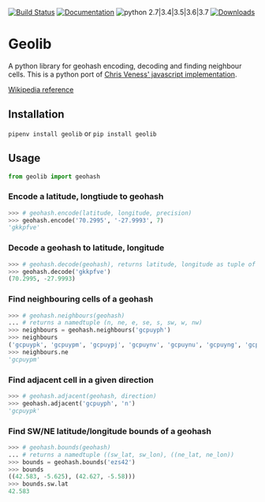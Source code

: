 [![Build Status](https://travis-ci.org/joyanujoy/geolib.svg?branch=master)](https://travis-ci.org/joyanujoy/geolib) [![Documentation](https://readthedocs.org/projects/zodb/badge/?version=latest)](https://geolib.readthedocs.io/en/latest/) ![python 2.7|3.4|3.5|3.6|3.7](https://img.shields.io/badge/python-2.7||3.6|3.7|3.8|3.9-blue.svg) [![Downloads](https://pepy.tech/badge/geolib)](https://pepy.tech/project/geolib)

# Geolib
A python library for geohash encoding, decoding and finding neighbour cells. This is a python port of [Chris Veness' javascript implementation](https://www.movable-type.co.uk/scripts/geohash.html).

[Wikipedia reference](http://en.wikipedia.org/wiki/Geohash)
## Installation
```pipenv install geolib```
or
```pip install geolib```
## Usage

```python
from geolib import geohash
```

### Encode a latitude, longtiude to geohash

```python
>>> # geohash.encode(latitude, longitude, precision)
>>> geohash.encode('70.2995', '-27.9993', 7)
'gkkpfve'
```

### Decode a geohash to latitude, longitude

```python
>>> # geohash.decode(geohash), returns latitude, longitude as tuple of decimals
>>> geohash.decode('gkkpfve')
(70.2995, -27.9993)
```

### Find neighbouring cells of a geohash

```python
>>> # geohash.neighbours(geohash)
... # returns a namedtuple (n, ne, e, se, s, sw, w, nw)
>>> neighbours = geohash.neighbours('gcpuyph')
>>> neighbours
('gcpuypk', 'gcpuypm', 'gcpuypj', 'gcpuynv', 'gcpuynu', 'gcpuyng', 'gcpuyp5', 'gcpuyp7')
>>> neighbours.ne
'gcpuypm'
```

### Find adjacent cell in a given direction

```python
>>> # geohash.adjacent(geohash, direction)
>>> geohash.adjacent('gcpuyph', 'n')
'gcpuypk'
```

### Find SW/NE latitude/longitude bounds of a geohash
```python
>>> # geohash.bounds(geohash)
... # returns a namedtuple ((sw_lat, sw_lon), ((ne_lat, ne_lon))
>>> bounds = geohash.bounds('ezs42')
>>> bounds
((42.583, -5.625), (42.627, -5.58)))
>>> bounds.sw.lat
42.583
```
